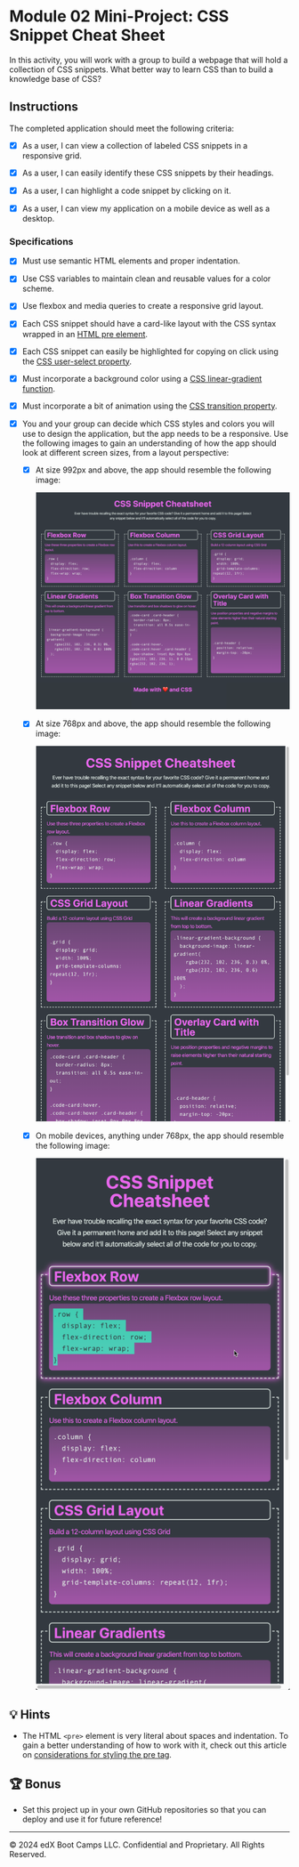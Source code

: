 # Module 02 Mini-Project: CSS Snippet Cheat Sheet

In this activity, you will work with a group to build a webpage that will hold a collection of CSS snippets. What better way to learn CSS than to build a knowledge base of CSS?

## Instructions

The completed application should meet the following criteria:

* [x] As a user, I can view a collection of labeled CSS snippets in a responsive grid.

* [x] As a user, I can easily identify these CSS snippets by their headings.

* [x] As a user, I can highlight a code snippet by clicking on it.

* [x] As a user, I can view my application on a mobile device as well as a desktop.

### Specifications

* [x] Must use semantic HTML elements and proper indentation.

* [x] Use CSS variables to maintain clean and reusable values for a color scheme.

* [x] Use flexbox and media queries to create a responsive grid layout.

* [x] Each CSS snippet should have a card-like layout with the CSS syntax wrapped in an [HTML pre element](https://developer.mozilla.org/en-US/docs/Web/HTML/Element/pre).

* [x] Each CSS snippet can easily be highlighted for copying on click using the [CSS user-select property](https://developer.mozilla.org/en-US/docs/Web/CSS/user-select).

* [x] Must incorporate a background color using a [CSS linear-gradient function](https://developer.mozilla.org/en-US/docs/Web/CSS/linear-gradient).

* [x] Must incorporate a bit of animation using the [CSS transition property](https://developer.mozilla.org/en-US/docs/Web/CSS/transition).

* [x] You and your group can decide which CSS styles and colors you will use to design the application, but the app needs to be a responsive. Use the following images to gain an understanding of how the app should look at different screen sizes, from a layout perspective:

  * [x] At size 992px and above, the app should resemble the following image:

    ![On a desktop, the application displays three CSS code snippets per row.](./Images/01-app-desktop.png)

  * [x] At size 768px and above, the app should resemble the following image:

    ![On a tablet, the application displays two CSS code snippets per row.](./Images/02-app-tablet.png)

  * [x] On mobile devices, anything under 768px, the app should resemble the following image:

    ![On a mobile device, the application displays one CSS code snippet per row.](./Images/03-app-mobile.png)

## 💡 Hints

* The HTML `<pre>` element is very literal about spaces and indentation. To gain a better understanding of how to work with it, check out this article on [considerations for styling the pre tag](https://css-tricks.com/considerations-styling-pre-tag/).

## 🏆 Bonus

* Set this project up in your own GitHub repositories so that you can deploy and use it for future reference!

---
© 2024 edX Boot Camps LLC. Confidential and Proprietary. All Rights Reserved.
